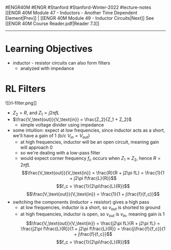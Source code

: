 #ENGR40M #ENGR #Stanford #Stanford-Winter-2022 #lecture-notes 
[[ENGR 40M Module 47 - Inductors - Another Time Dependent Element|Prev]] | [[ENGR 40M Module 49 - Inductor Circuits|Next]]
See [[ENGR 40M Course Reader.pdf|Reader 7.3]]
___
# Learning Objectives
- inductor - resistor circuits can also form filters
	- analyzed with impedance

# RL Filters
![[rl-filter.png]]
- $Z_2 = R$, and $Z_1 = j2\pi fL$
- $\frac{V_\text{out}}{V_\text{in}} = \frac{Z_2}{Z_1 + Z_2}$
	- simple voltage divider using impedance
- some intuition: expect at low frequencies, since inductor acts as a short, we'll have a gain of 1 (b/c $V_\text{in} = V_\text{out}$)
	- at high frequencies, inductor will be an open circuit, meaning gain will approach 0
	- so we're dealing with a low-pass filter
	- would expect corner frequency $f_c$ occurs when $Z_1\approx Z_2$, hence $R = 2\pi fL$
$$\frac{V_\text{out}}{V_\text{in}} = \frac{R}{R + j2\pi fL} = \frac{1}{1 + j2\pi f\frac{L}{R}}$$
$$f_c = \frac{1}{2\pi\frac{L}{R}}$$
$$\frac{V_\text{out}}{V_\text{in}} = \frac{1}{1 + j\frac{f}{f_c}}$$
- switching the components (inductor + resistor) gives a high pass
	- at low frequencies, inductor is a short, so $v_\text{out}$ is shorted to ground
	- at high frequencies, inductor is open, so $v_\text{out}$ is $v_\text{in}$, meaning gain is 1
$$\frac{V_\text{out}}{V_\text{in}} = \frac{j2\pi fL}{R + j2\pi fL} = \frac{j2\pi f\frac{L}{R}}{1 + j2\pi f\frac{L}{R}} = \frac{j\frac{f}{f_c}}{1 + j\frac{f}{f_c}}$$
$$f_c = \frac{1}{2\pi\frac{L}{R}}$$